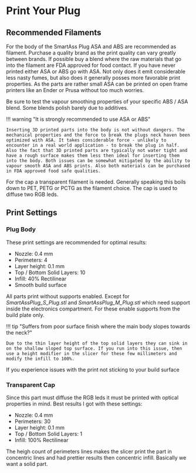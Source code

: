 # Print Your Plug

## Recommended Filaments

For the body of the SmartAss Plug ASA and ABS are recommended as filament. Purchase a quality brand as the print quality can vary greatly between brands. If possible buy a blend where the raw materials that go into the filament are FDA approved for food contact. If you have never printed either ASA or ABS go with ASA. Not only does it emit considerable less nasty fumes, but also does it generally posses more favorable print properties. As the parts are rather small ASA can be printed on open frame printers like an Ender or Prusa without too much worries.

Be sure to test the vapour smoothing properties of your specific ABS / ASA blend. Some blends polish barely due to additives.

!!! warning "It is strongly recommended to use ASA or ABS"

    Inserting 3D printed parts into the body is not without dangers. The mechanical properties and the force to break the plugs neck haven been optimized with ASA. It takes considerable force - unlikely to encounter in a real world application - to break the plug in half. Also the fact that 3D printed parts are typically not water tight and have a rough surface makes them less then ideal for inserting them into the body. Both issues can be somewhat mitigated by the ability to vapour smooth ASA and ABS prints. Also both materials can be purchased in FDA approved food safe qualities.

For the cap a transparent filament is needed. Generally speaking this boils down to PET, PETG or PCTG as the filament choice. The cap is used to diffuse two RGB leds.

## Print Settings

### Plug Body

These print settings are recommended for optimal results:

- Nozzle: 0.4 mm
- Perimeters: 4
- Layer height: 0.1 mm
- Top / Bottom Solid Layers: 10
- Infill: 40% Rectilinear
- Smooth build surface

All parts print without supports enabled. Except for _SmartAssPlug_S_Plug.stl_ and _SmartAssPlug_M_Plug.stl_ which need support inside the electronics compartment. For these enable supports from the build plate only.

!!! tip "Suffers from poor surface finish where the main body slopes towards the neck?"

    Due to the thin layer height of the top solid layers they can sink in on the shallow sloped top surface. If you run into this issue, then use a height modifier in the slicer for these few millimeters and modify the infill to 100%.

If you experience issues with the print not sticking to your build surface

### Transparent Cap

Since this part must diffuse the RGB leds it must be printed with optical properties in mind. Best results I got with these settings:

- Nozzle: 0.4 mm
- Perimeters: 30
- Layer height: 0.1 mm
- Top / Bottom Solid Layers: 1
- Infill: 100% Rectilinear

The heigh count of perimeters lines makes the slicer print the part in concentric lines and had prettier results then concentric infill. Basically we want a solid part.
